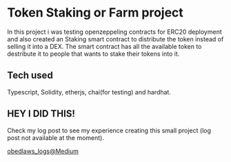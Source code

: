 # Token Staking or Farm project

In this project i was testing openzeppeling contracts for ERC20 deployment and also created an Staking smart contract to distribute the token instead of selling it into a DEX. The smart contract has all the available token to destribute it to people that wants to stake their tokens into it.


## Tech used
Typescript, Solidity, etherjs, chai(for testing) and hardhat.

## HEY I DID THIS!
Check my log post to see my experience creating this small project (log post not available at the moment).

[obedlaws_logs@Medium](https://medium.com/@obedlaws_logs)

